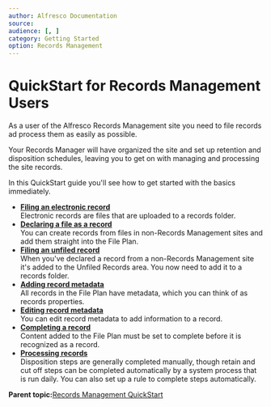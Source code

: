 ```yaml
---
author: Alfresco Documentation
source: 
audience: [, ]
category: Getting Started
option: Records Management
---
```


# QuickStart for Records Management Users

As a user of the Alfresco Records Management site you need to file records ad process them as easily as possible.

Your Records Manager will have organized the site and set up retention and disposition schedules, leaving you to get on with managing and processing the site records.

In this QuickStart guide you'll see how to get started with the basics immediately.

-   **[Filing an electronic record](../tasks/rm-electronic-file.md)**  
Electronic records are files that are uploaded to a records folder.
-   **[Declaring a file as a record](../tasks/rm-create-record.md)**  
You can create records from files in non-Records Management sites and add them straight into the File Plan.
-   **[Filing an unfiled record](../tasks/rm-file-unfiled.md)**  
When you've declared a record from a non-Records Management site it's added to the Unfiled Records area. You now need to add it to a records folder.
-   **[Adding record metadata](../tasks/rm-metadata-add.md)**  
All records in the File Plan have metadata, which you can think of as records properties.
-   **[Editing record metadata](../tasks/rm-metadata-edit.md)**  
You can edit record metadata to add information to a record.
-   **[Completing a record](../tasks/rm-record-declare.md)**  
Content added to the File Plan must be set to complete before it is recognized as a record.
-   **[Processing records](../tasks/rm-dispsched-actions.md)**  
Disposition steps are generally completed manually, though retain and cut off steps can be completed automatically by a system process that is run daily. You can also set up a rule to complete steps automatically.

**Parent topic:**[Records Management QuickStart](../concepts/rm-gs-overview.md)

